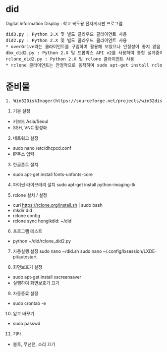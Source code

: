 # did
Digital Information Display : 학교 복도용 전자게시판 프로그램
<pre>did3.py : Python 3.X 및 별도 클라우드 클라이언트 사용
did2.py : Python 2.X 및 별도 클라우드 클라이언트 사용
* overGrive라는 클라이언트를 구입하여 활용해 보았으나 안정성이 좋지 않음
dbx_did2.py : Python 2.X 및 드롭박스 API v2를 사용하여 통합 설계중이나 아직 연구중인 단계
rclone_did2.py : Python 2.X 및 rclone 클라이언트 사용
* rclone 클라이언트는 안정적으로 동작하며 sudo apt-get install rclone 명령으로 간단하게 설치됨</pre>

# 준비물
<pre>1. Win32DiskImager(https://sourceforge.net/projects/win32diskimager/)</pre>
1. 기본 설정
- 키보드 Asia/Seoul
- SSH, VNC 활성화

2. 네트워크 설정
- sudo nano /etc/dhcpcd.conf
- IP주소 입력

3. 한글폰트 설치
- sudo apt-get install fonts-unfonts-core

4. 파이썬 라이브러리 설치
sudo apt-get install python-imaging-tk

5. rclone 설치 / 설정
- curl https://rclone.org/install.sh | sudo bash
- mkdir did
- rclone config
- rclone sync hongikdid: ~/did

6. 프로그램 테스트
- python ~/did/rclone_did2.py

7. 자동실행 설정
sudo nano ~/did.sh
sudo nano ~/.config/lxsession/LXDE-pi/autostart

8. 화면보호기 설정
- sudo apt-get install xscreensaver
- 실행하여 화면보호기 끄기

9. 자동종료 설정
- sudo crontab -e

10. 암호 바꾸기
- sudo passwd

11. 기타
- 블투, 무선랜, 소리 끄기
